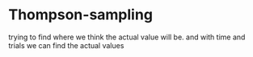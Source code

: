 # Thompson-sampling
trying to find where we think the actual value will be. and with time and trials we can find the actual values

